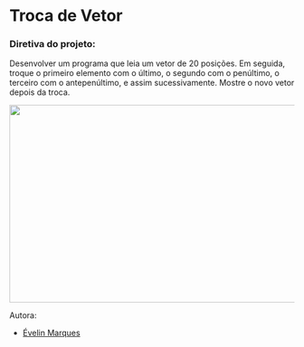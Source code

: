 # Troca de Vetor

### Diretiva do projeto:
Desenvolver um programa que leia um vetor de 20 posições. Em seguida, troque o primeiro elemento com o último, o segundo com o penúltimo, o terceiro com o antepenúltimo, e assim sucessivamente. Mostre o novo vetor depois da troca. 


<img src="https://user-images.githubusercontent.com/56482367/86540582-e0186880-bedc-11ea-8692-eff0eba71453.PNG" height="350" width="600">


Autora:
* [Évelin Marques](https://www.linkedin.com/in/evelinmarquess/)
